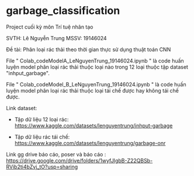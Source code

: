 # garbage_classification
Project cuối kỳ môn Trí tuệ nhân tạo

SVTH: Lê Nguyễn Trung    MSSV: 19146024

Đề tài: Phân loại rác thải theo thời gian thực sử dụng thuật toán CNN

File " Colab_codeModelA_LeNguyenTrung_19146024.ipynb " là code huấn luyện model phân loại rác thải thuộc loại nào trong 12 loại thuộc tập dataset "inhput_garbage".

File " Colab_codeModel_B_LeNguyenTrung_19146024.ipynb " là code huấn luyện model phân loại rác thải thuộc loại tái chế được hay không tái chế được.

Link dataset: 
+ Tập dữ liệu 12 loại rác: https://www.kaggle.com/datasets/lenguyentrung/inhput-garbage

+ Tập dữ liệu rác tái chế: https://www.kaggle.com/datasets/lenguyentrung/garbage-onr

Link gg drive báo cáo, poser và báo cáo : https://drive.google.com/drive/folders/1wyfJIgbB-Z22QBSb-RVib2ti4bZvj_tO?usp=sharing
